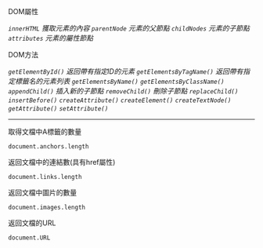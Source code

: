 DOM屬性

*`innerHTML` 獲取元素的內容*
*`parentNode` 元素的父節點*
*`childNodes` 元素的子節點*
*`attributes` 元素的屬性節點*

DOM方法

*`getElementById()` 返回帶有指定ID的元素*
*`getElementsByTagName()` 返回帶有指定標籤名的元素列表*
*`getElementsByName()`*
*`getElementsByClassName()`*
*`appendChild()` 插入新的子節點*
*`removeChild()` 刪除子節點*
*`replaceChild()`*
*`insertBefore()`*
*`createAttribute()`*
*`createElement()`*
*`createTextNode()`*
*`getAttribute()`*
*`setAttribute()`*

***

取得文檔中A標籤的數量
```
document.anchors.length
```

返回文檔中的連結數(具有href屬性)
```
document.links.length
```

返回文檔中圖片的數量
```
document.images.length
```

返回文檔的URL
```
document.URL
```